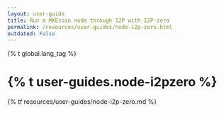 ```yaml
---
layout: user-guide
title: Run a MKEcoin node through I2P with I2P-zero
permalink: /resources/user-guides/node-i2p-zero.html
outdated: False
---
```


{% t global.lang_tag %}
<h1>{% t user-guides.node-i2pzero %}</h1>
{% tf resources/user-guides/node-i2p-zero.md %}
